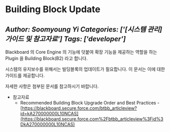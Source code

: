 # Building Block Update
*Author: Soomyoung Yi*
*Categories: ['[시스템 관리] 가이드 및 참고자료']*
*Tags: ['developer']*
---
Blackboard 의 Core Engine 의 기능에 덧붙여 확장 기능을 제공하는 역할을 하는 Plugin 을 Building
Block(B2) 라고 합니다.

시스템의 유지보수를 위해서는 빌딩블록의 업데이트가 필요합니다. 이 문서는 이에 대한 가이드를 제공합니다.

자세한 사항은 첨부된 문서를 참고하시기 바랍니다.

  * 참고자료
    * Recommended Building Block Upgrade Order and Best Practices - [https://blackboard.secure.force.com/btbb_articleview?id=kA270000000L10NCAS](https://blackboard.secure.force.com%2Fbtbb_articleview%3Fid%3DkA270000000L10NCAS)

